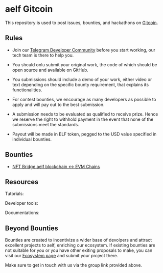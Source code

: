 # aelf Gitcoin


This repository is used to post issues, bounties, and hackathons on [Gitcoin](https://gitcoin.co/aelfproject).


## Rules

- Join our [Telegram Developer Community](https://t.me/aelfdeveloper) before you start working, our tech team is there to help you.

- You should onlu submit your original work, the code of which should be open source and available on GitHub.

- You submissions should include a demo of your work, either video or text depending on the specific bounty requirement, that explains its functionalities.

- For contest bounties, we encourage as many developers as possible to apply and will pay out to the best submission.

- A submission needs to be evaluated as qualified to receive prize. Hence we reserve the right to withhold payment in the event that none of the submissions meet the standards.

- Payout will be made in ELF token, pegged to the USD value specified in individual bounties.



## Bounties

- [NFT Bridge aelf blockchain <-> EVM Chains](https://gitcoin.co/aelfproject/people)

## Resources
Tutorials:

Developer tools:

Documentations:

## Beyond Bounties

Bounties are created to incentivize a wider base of devolpers and attract excellent projects to aelf, enriching our ecosystem.
If existing bounties are not suitable for you or you have other exiting proposals to make, you can visit our [Ecosystem page](https://aelf.com/ecosystem.html) and submit your project there. 

Make sure to get in touch with us via the group link provided above.

